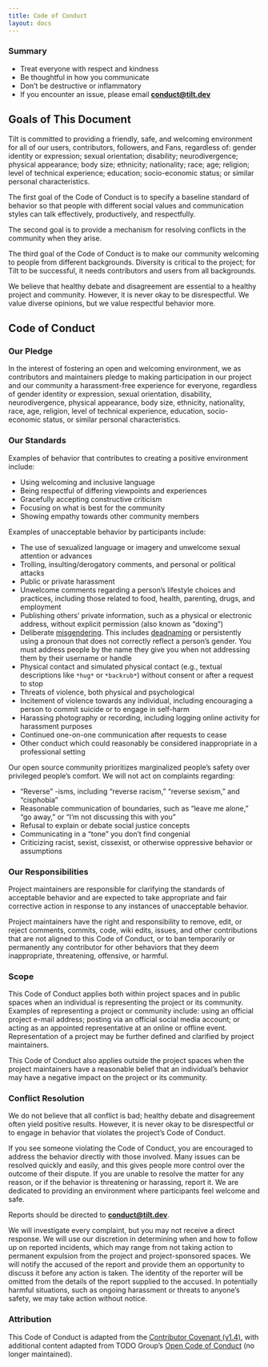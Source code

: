 ```yaml
---
title: Code of Conduct
layout: docs
---
```


### Summary
* Treat everyone with respect and kindness
* Be thoughtful in how you communicate
* Don’t be destructive or inflammatory
* If you encounter an issue, please email [**conduct@tilt.dev**](mailto:conduct@tilt.dev)

## Goals of This Document
Tilt is committed to providing a friendly, safe, and welcoming environment for all of our users, contributors, followers, and Fans, regardless of: gender identity or expression; sexual orientation; disability; neurodivergence; physical appearance; body size; ethnicity; nationality; race; age; religion; level of technical experience; education; socio-economic status; or similar personal characteristics.

The first goal of the Code of Conduct is to specify a baseline standard of behavior so that people with different social values and communication styles can talk effectively, productively, and respectfully.

The second goal is to provide a mechanism for resolving conflicts in the community when they arise.

The third goal of the Code of Conduct is to make our community welcoming to people from different backgrounds. Diversity is critical to the project; for Tilt to be successful, it needs contributors and users from all backgrounds.

We believe that healthy debate and disagreement are essential to a healthy project and community. However, it is never okay to be disrespectful. We value diverse opinions, but we value respectful behavior more.

## Code of Conduct
### Our Pledge
In the interest of fostering an open and welcoming environment, we as contributors and maintainers pledge to making participation in our project and our community a harassment-free experience for everyone, regardless of gender identity or expression, sexual orientation, disability, neurodivergence, physical appearance, body size, ethnicity, nationality, race, age, religion, level of technical experience, education, socio-economic status, or similar personal characteristics.

### Our Standards
Examples of behavior that contributes to creating a positive environment include:
* Using welcoming and inclusive language
* Being respectful of differing viewpoints and experiences
* Gracefully accepting constructive criticism
* Focusing on what is best for the community
* Showing empathy towards other community members

Examples of unacceptable behavior by participants include:
* The use of sexualized language or imagery and unwelcome sexual attention or advances
* Trolling, insulting/derogatory comments, and personal or political attacks
* Public or private harassment
* Unwelcome comments regarding a person’s lifestyle choices and practices, including those related to food, health, parenting, drugs, and employment
* Publishing others’ private information, such as a physical or electronic address, without explicit permission (also known as “doxing”)
* Deliberate [misgendering](https://www.healthline.com/health/transgender/misgendering#why-it-happens). This includes [deadnaming](https://www.healthline.com/health/transgender/deadnaming) or persistently using a pronoun that does not correctly reflect a person’s gender. You must address people by the name they give you when not addressing them by their username or handle
* Physical contact and simulated physical contact (e.g., textual descriptions like `*hug*` or `*backrub*`) without consent or after a request to stop
* Threats of violence, both physical and psychological
* Incitement of violence towards any individual, including encouraging a person to commit suicide or to engage in self-harm
* Harassing photography or recording, including logging online activity for harassment purposes
* Continued one-on-one communication after requests to cease
* Other conduct which could reasonably be considered inappropriate in a professional setting

Our open source community prioritizes marginalized people’s safety over privileged people’s comfort. We will not act on complaints regarding:
* “Reverse” -isms, including “reverse racism,” “reverse sexism,” and “cisphobia”
* Reasonable communication of boundaries, such as “leave me alone,” “go away,” or “I’m not discussing this with you”
* Refusal to explain or debate social justice concepts
* Communicating in a “tone” you don’t find congenial
* Criticizing racist, sexist, cissexist, or otherwise oppressive behavior or assumptions

### Our Responsibilities
Project maintainers are responsible for clarifying the standards of acceptable behavior and are expected to take appropriate and fair corrective action in response to any instances of unacceptable behavior.

Project maintainers have the right and responsibility to remove, edit, or reject comments, commits, code, wiki edits, issues, and other contributions that are not aligned to this Code of Conduct, or to ban temporarily or permanently any contributor for other behaviors that they deem inappropriate, threatening, offensive, or harmful.

### Scope
This Code of Conduct applies both within project spaces and in public spaces when an individual is representing the project or its community. Examples of representing a project or community include: using an official project e-mail address; posting via an official social media account; or acting as an appointed representative at an online or offline event. Representation of a project may be further defined and clarified by project maintainers.

This Code of Conduct also applies outside the project spaces when the project maintainers have a reasonable belief that an individual’s behavior may have a negative impact on the project or its community.

### Conflict Resolution
We do not believe that all conflict is bad; healthy debate and disagreement often yield positive results. However, it is never okay to be disrespectful or to engage in behavior that violates the project’s Code of Conduct.

If you see someone violating the Code of Conduct, you are encouraged to address the behavior directly with those involved. Many issues can be resolved quickly and easily, and this gives people more control over the outcome of their dispute. If you are unable to resolve the matter for any reason, or if the behavior is threatening or harassing, report it. We are dedicated to providing an environment where participants feel welcome and safe.

Reports should be directed to **conduct@tilt.dev**.

We will investigate every complaint, but you may not receive a direct response. We will use our discretion in determining when and how to follow up on reported incidents, which may range from not taking action to permanent expulsion from the project and project-sponsored spaces. We will notify the accused of the report and provide them an opportunity to discuss it before any action is taken. The identity of the reporter will be omitted from the details of the report supplied to the accused. In potentially harmful situations, such as ongoing harassment or threats to anyone’s safety, we may take action without notice.

### Attribution
This Code of Conduct is adapted from the [Contributor Covenant (v1.4)](https://www.contributor-covenant.org/version/1/4/code-of-conduct), with additional content adapted from TODO Group’s [Open Code of Conduct](https://github.com/todogroup/opencodeofconduct) (no longer maintained).
